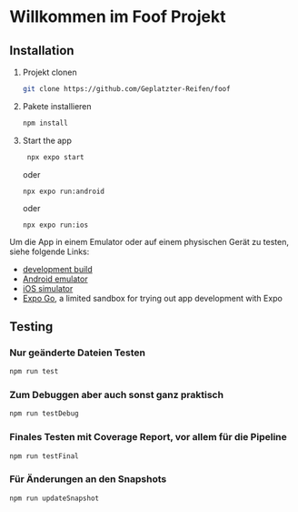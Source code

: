 # Willkommen im Foof Projekt

## Installation
1. Projekt clonen
   ```bash
   git clone https://github.com/Geplatzter-Reifen/foof
   ```

2. Pakete installieren
   ```bash
   npm install
   ```

2. Start the app
   ```bash
    npx expo start
   ```
   oder
   ```
   npx expo run:android
   ```
   oder 
    ```
   npx expo run:ios
   ```
Um die App in einem Emulator oder auf einem physischen Gerät zu testen, siehe folgende Links:
- [development build](https://docs.expo.dev/develop/development-builds/introduction/)
- [Android emulator](https://docs.expo.dev/workflow/android-studio-emulator/)
- [iOS simulator](https://docs.expo.dev/workflow/ios-simulator/)
- [Expo Go](https://expo.dev/go), a limited sandbox for trying out app development with Expo

## Testing
### Nur geänderte Dateien Testen
   ```bash
   npm run test
   ```
### Zum Debuggen aber auch sonst ganz praktisch
   ```bash
   npm run testDebug
   ```
### Finales Testen mit Coverage Report, vor allem für die Pipeline
   ```bash
   npm run testFinal
   ```
### Für Änderungen an den Snapshots
   ```bash
   npm run updateSnapshot
   ```